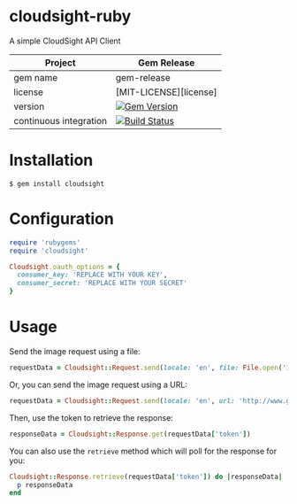 cloudsight-ruby
===============

A simple CloudSight API Client

| Project                 |  Gem Release      |
|------------------------ | ----------------- |
| gem name                |  gem-release      |
| license                 |  [MIT-LICENSE][license]   |
| version                 |  [![Gem Version](https://badge.fury.io/rb/gem-release.png)](http://badge.fury.io/rb/gem-release) |
| continuous integration  |  [![Build Status](https://secure.travis-ci.org/cloudsight/cloudsight-ruby.png?branch=master)](https://travis-ci.org/cloudsight/cloudsight-ruby) |

Installation
============

```
$ gem install cloudsight
```

Configuration
=============

```ruby
require 'rubygems'
require 'cloudsight'

Cloudsight.oauth_options = {
  consumer_key: 'REPLACE WITH YOUR KEY',
  consumer_secret: 'REPLACE WITH YOUR SECRET'
}
```

Usage
=====

Send the image request using a file:

```ruby
requestData = Cloudsight::Request.send(locale: 'en', file: File.open('image.jpg'))
```

Or, you can send the image request using a URL:

```ruby
requestData = Cloudsight::Request.send(locale: 'en', url: 'http://www.google.com/images/srpr/logo11w.png')
```

Then, use the token to retrieve the response:

```ruby
responseData = Cloudsight::Response.get(requestData['token'])
```

You can also use the `retrieve` method which will poll for the response for you:

```ruby
Cloudsight::Response.retrieve(requestData['token']) do |responseData|
  p responseData
end
```

